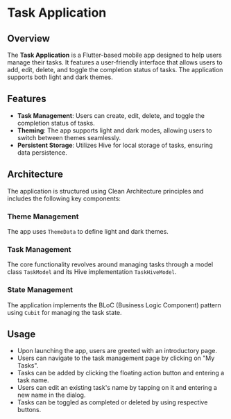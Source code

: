 # Task Application

## Overview

The **Task Application** is a Flutter-based mobile app designed to help users manage their tasks. It features a user-friendly interface that allows users to add, edit, delete, and toggle the completion status of tasks. The application supports both light and dark themes.

## Features

- **Task Management**: Users can create, edit, delete, and toggle the completion status of tasks.
- **Theming**: The app supports light and dark modes, allowing users to switch between themes seamlessly.
- **Persistent Storage**: Utilizes Hive for local storage of tasks, ensuring data persistence.


## Architecture
The application is structured using Clean Architecture principles and includes the following
key components:

### Theme Management
The app uses `ThemeData` to define light and dark themes.

### Task Management
The core functionality revolves around managing tasks through a model class `TaskModel` and its Hive implementation `TaskHiveModel`.

### State Management
The application implements the BLoC (Business Logic Component) pattern using `Cubit` for managing the task state.

## Usage
- Upon launching the app, users are greeted with an introductory page.
- Users can navigate to the task management page by clicking on "My Tasks".
- Tasks can be added by clicking the floating action button and entering a task name.
- Users can edit an existing task's name by tapping on it and entering a new name in the dialog.
- Tasks can be toggled as completed or deleted by using respective buttons.
